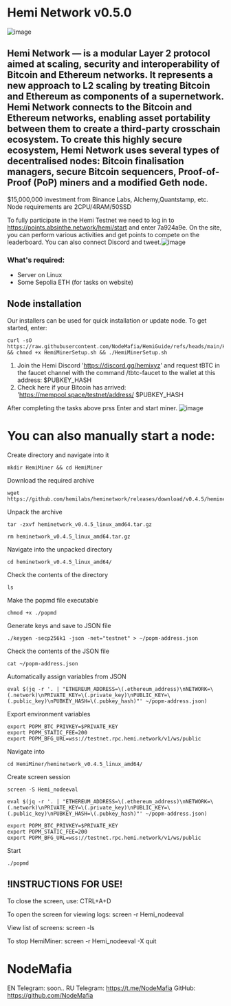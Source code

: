 # Hemi Network v0.5.0

![image](https://github.com/user-attachments/assets/e91eb3f1-93f3-4c3f-80de-b574a085527e)

## Hemi Network — is a modular Layer 2 protocol aimed at scaling, security and interoperability of Bitcoin and Ethereum networks. It represents a new approach to L2 scaling by treating Bitcoin and Ethereum as components of a supernetwork. Hemi Network connects to the Bitcoin and Ethereum networks, enabling asset portability between them to create a third-party crosschain ecosystem. To create this highly secure ecosystem, Hemi Network uses several types of decentralised nodes: Bitcoin finalisation managers, secure Bitcoin sequencers, Proof-of-Proof (PoP) miners and a modified Geth node.
$15,000,000 investment from Binance Labs, Alchemy,Quantstamp, etc. Node requirements are 2CPU/4RAM/50SSD

To fully participate in the Hemi Testnet we need to log in to https://points.absinthe.network/hemi/start and enter <refcode> 7a924a9e. On the site, you can perform various activities and get points to compete on the leaderboard. You can also connect Discord and tweet.![image](https://github.com/user-attachments/assets/aa5aa8e9-ab69-420f-ae61-eba69a5e7c46)

### What's required:
- Server on Linux
- Some Sepolia ETH (for tasks on website)

## Node installation

Our installers can be used for quick installation or update node. To get started, enter: 

```
curl -sO https://raw.githubusercontent.com/NodeMafia/HemiGuide/refs/heads/main/HemiMinerSetup.sh && chmod +x HemiMinerSetup.sh && ./HemiMinerSetup.sh
```
1. Join the Hemi Discord 'https://discord.gg/hemixyz' and request tBTC in the faucet channel with the command /tbtc-faucet to the wallet at this address: $PUBKEY_HASH
2. Check here if your Bitcoin has arrived: 'https://mempool.space/testnet/address/ $PUBKEY_HASH

After completing the tasks above prss Enter and start miner.
![image](https://github.com/user-attachments/assets/c752a259-9bdc-4fc2-a440-2a9352f6a782)


# You can also manually start a node:

Create directory and navigate into it
```
mkdir HemiMiner && cd HemiMiner
```
Download the required archive
```
wget https://github.com/hemilabs/heminetwork/releases/download/v0.4.5/heminetwork_v0.4.5_linux_amd64.tar.gz
```
Unpack the archive
```
tar -zxvf heminetwork_v0.4.5_linux_amd64.tar.gz
```
```
rm heminetwork_v0.4.5_linux_amd64.tar.gz
```
Navigate into the unpacked directory
```
cd heminetwork_v0.4.5_linux_amd64/
```
Check the contents of the directory
```
ls
```
Make the popmd file executable
```
chmod +x ./popmd
```
Generate keys and save to JSON file
```
./keygen -secp256k1 -json -net="testnet" > ~/popm-address.json
```
Check the contents of the JSON file
```
cat ~/popm-address.json
```
Automatically assign variables from JSON
```
eval $(jq -r '. | "ETHEREUM_ADDRESS=\(.ethereum_address)\nNETWORK=\(.network)\nPRIVATE_KEY=\(.private_key)\nPUBLIC_KEY=\(.public_key)\nPUBKEY_HASH=\(.pubkey_hash)"' ~/popm-address.json)
```
Export environment variables
```
export POPM_BTC_PRIVKEY=$PRIVATE_KEY
export POPM_STATIC_FEE=200
export POPM_BFG_URL=wss://testnet.rpc.hemi.network/v1/ws/public
```
Navigate into 
```
cd HemiMiner/heminetwork_v0.4.5_linux_amd64/
```
Create screen session 
```
screen -S Hemi_nodeeval
```
```
eval $(jq -r '. | "ETHEREUM_ADDRESS=\(.ethereum_address)\nNETWORK=\(.network)\nPRIVATE_KEY=\(.private_key)\nPUBLIC_KEY=\(.public_key)\nPUBKEY_HASH=\(.pubkey_hash)"' ~/popm-address.json)
```
```
export POPM_BTC_PRIVKEY=$PRIVATE_KEY
export POPM_STATIC_FEE=200
export POPM_BFG_URL=wss://testnet.rpc.hemi.network/v1/ws/public
```
Start
```
./popmd
```
## !INSTRUCTIONS FOR USE!
To close the screen, use: CTRL+A+D

To open the screen for viewing logs: screen -r Hemi_nodeeval

View list of screens: screen -ls

To stop HemiMiner: screen -r Hemi_nodeeval -X quit

# NodeMafia
EN Telegram: soon..
RU Telegram: https://t.me/NodeMafia
GitHub: https://github.com/NodeMafia
